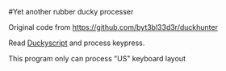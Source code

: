 #Yet another rubber ducky processer

Original code from https://github.com/byt3bl33d3r/duckhunter

Read [Duckyscript](https://github.com/hak5darren/USB-Rubber-Ducky/wiki/Duckyscript) and process keypress.

This program only can process "US" keyboard layout

